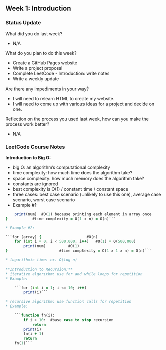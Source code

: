 ## Week 1: Introduction

### Status Update
What did you do last week?
* N/A

What do you plan to do this week?
* Create a GitHub Pages website
* Write a project proposal 
* Complete LeetCode - Introduction: write notes
* Write a weekly update

Are there any impediments in your way?
* I will need to relearn HTML to create my website. 
* I will need to come up with various ideas for a project and decide on one. 

Reflection on the process you used last week, how can you make the process work better?
* N/A

### LeetCode Course Notes 

**Introduction to Big O:** 
* big O: an algorithm’s computational complexity 
* time complexity: how much time does the algorithm take? 
* space complexity: how much memory does the algorithm take? 
* constants are ignored 
* best complexity is O(1) / constant time / constant space 
* three cases: best case scenario (unlikely to use this one), average case scenario, worst case scenario
* Example #1: 

```for (array) {		#O(n) because looping through array
	print(num)	#O(1) because printing each element in array once
}			#time complexity = O(1 x n) = O(n)```

* Example #2: 

```for (array) {					#O(n)
	for (int i = 0; i < 500,000; i++)	#O(1) = O(500,000)
		print(num)			#O(1)
}						#time complexity = O(1 x 1 x n) = O(n)```

* logarithmic time: ex. O(log n)

**Introduction to Recursion:** 
* iterative algorithm: use for and while loops for repetition 
* Example:

	```for (int i = 1; i <= 10; i++)
		print(i)```
		
* recursive algorithm: use function calls for repetition 
* Example:

	```function fn(i):
		if i > 10:	#base case to stop recursion 
			return 
		print(i)
		fn(i + 1)
		return
	fn(1)```
